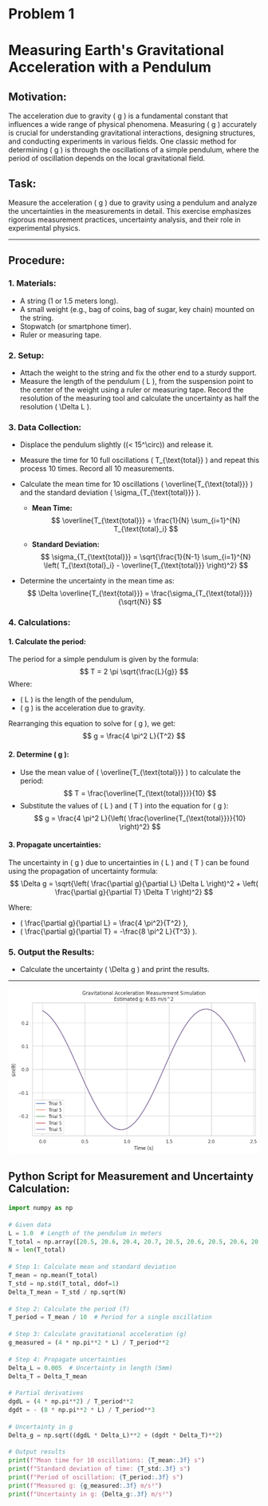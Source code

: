 # Problem 1
# Measuring Earth's Gravitational Acceleration with a Pendulum

## Motivation:
The acceleration due to gravity \( g \) is a fundamental constant that influences a wide range of physical phenomena. Measuring \( g \) accurately is crucial for understanding gravitational interactions, designing structures, and conducting experiments in various fields. One classic method for determining \( g \) is through the oscillations of a simple pendulum, where the period of oscillation depends on the local gravitational field.

## Task:
Measure the acceleration \( g \) due to gravity using a pendulum and analyze the uncertainties in the measurements in detail. This exercise emphasizes rigorous measurement practices, uncertainty analysis, and their role in experimental physics.

---

## Procedure:

### 1. Materials:
- A string (1 or 1.5 meters long).
- A small weight (e.g., bag of coins, bag of sugar, key chain) mounted on the string.
- Stopwatch (or smartphone timer).
- Ruler or measuring tape.

### 2. Setup:
- Attach the weight to the string and fix the other end to a sturdy support.
- Measure the length of the pendulum \( L \), from the suspension point to the center of the weight using a ruler or measuring tape. Record the resolution of the measuring tool and calculate the uncertainty as half the resolution \( \Delta L \).

### 3. Data Collection:
- Displace the pendulum slightly (\(< 15^\circ\)) and release it.
- Measure the time for 10 full oscillations \( T_{\text{total}} \) and repeat this process 10 times. Record all 10 measurements.
- Calculate the mean time for 10 oscillations \( \overline{T_{\text{total}}} \) and the standard deviation \( \sigma_{T_{\text{total}}} \).
  
    - **Mean Time:**
    $$
    \overline{T_{\text{total}}} = \frac{1}{N} \sum_{i=1}^{N} T_{\text{total}_i}
    $$

    - **Standard Deviation:**
    $$
    \sigma_{T_{\text{total}}} = \sqrt{\frac{1}{N-1} \sum_{i=1}^{N} \left( T_{\text{total}_i} - \overline{T_{\text{total}}} \right)^2}
    $$

- Determine the uncertainty in the mean time as:
    $$
    \Delta \overline{T_{\text{total}}} = \frac{\sigma_{T_{\text{total}}}}{\sqrt{N}}
    $$

### 4. Calculations:

#### 1. Calculate the period:
The period for a simple pendulum is given by the formula:
$$
T = 2 \pi \sqrt{\frac{L}{g}}
$$
Where:
- \( L \) is the length of the pendulum,
- \( g \) is the acceleration due to gravity.

Rearranging this equation to solve for \( g \), we get:
$$
g = \frac{4 \pi^2 L}{T^2}
$$

#### 2. Determine \( g \):
- Use the mean value of \( \overline{T_{\text{total}}} \) to calculate the period:
$$
T = \frac{\overline{T_{\text{total}}}}{10}
$$
- Substitute the values of \( L \) and \( T \) into the equation for \( g \):
$$
g = \frac{4 \pi^2 L}{\left( \frac{\overline{T_{\text{total}}}}{10} \right)^2}
$$

#### 3. Propagate uncertainties:

The uncertainty in \( g \) due to uncertainties in \( L \) and \( T \) can be found using the propagation of uncertainty formula:
$$
\Delta g = \sqrt{\left( \frac{\partial g}{\partial L} \Delta L \right)^2 + \left( \frac{\partial g}{\partial T} \Delta T \right)^2}
$$

Where:
- \( \frac{\partial g}{\partial L} = \frac{4 \pi^2}{T^2} \),
- \( \frac{\partial g}{\partial T} = -\frac{8 \pi^2 L}{T^3} \).

### 5. Output the Results:
- Calculate the uncertainty \( \Delta g \) and print the results.

---


![alt text](image.png)

## Python Script for Measurement and Uncertainty Calculation:

```python
import numpy as np

# Given data
L = 1.0  # Length of the pendulum in meters
T_total = np.array([20.5, 20.6, 20.4, 20.7, 20.5, 20.6, 20.5, 20.6, 20.4, 20.5])  # Time for 10 oscillations in seconds
N = len(T_total)

# Step 1: Calculate mean and standard deviation
T_mean = np.mean(T_total)
T_std = np.std(T_total, ddof=1)
Delta_T_mean = T_std / np.sqrt(N)

# Step 2: Calculate the period (T)
T_period = T_mean / 10  # Period for a single oscillation

# Step 3: Calculate gravitational acceleration (g)
g_measured = (4 * np.pi**2 * L) / T_period**2

# Step 4: Propagate uncertainties
Delta_L = 0.005  # Uncertainty in length (5mm)
Delta_T = Delta_T_mean

# Partial derivatives
dgdL = (4 * np.pi**2) / T_period**2
dgdt = - (8 * np.pi**2 * L) / T_period**3

# Uncertainty in g
Delta_g = np.sqrt((dgdL * Delta_L)**2 + (dgdt * Delta_T)**2)

# Output results
print(f"Mean time for 10 oscillations: {T_mean:.3f} s")
print(f"Standard deviation of time: {T_std:.3f} s")
print(f"Period of oscillation: {T_period:.3f} s")
print(f"Measured g: {g_measured:.3f} m/s²")
print(f"Uncertainty in g: {Delta_g:.3f} m/s²")

```